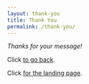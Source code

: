 ```yaml
---
layout: thank-you
title: Thank You
permalink: /thank-you/
---
```


<p class="center-text"><i>Thanks for your message!</i></p>
<p class="center-text">Click <a href="javascript:history.back()">to go back</a>.</p>
<p class="center-text">Click <a href="{{ site.baseurl }}/">for the landing page</a>.</p>
